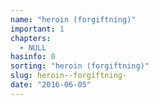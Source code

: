 ```yaml
---
name: "heroin (forgiftning)"
important: 1
chapters:
  - NULL
hasinfo: 0
sorting: "heroin (forgiftning)"
slug: heroin--forgiftning-
date: "2016-06-05"
---
```

